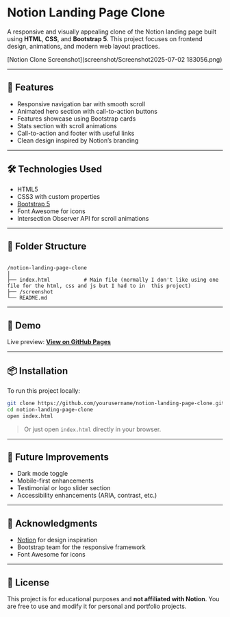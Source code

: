 # Notion Landing Page Clone

A responsive and visually appealing clone of the Notion landing page built using **HTML**, **CSS**, and **Bootstrap 5**. This project focuses on frontend design, animations, and modern web layout practices.

[Notion Clone Screenshot](screenshot/Screenshot2025-07-02 183056.png)

---

## 🚀 Features

- Responsive navigation bar with smooth scroll
- Animated hero section with call-to-action buttons
- Features showcase using Bootstrap cards
- Stats section with scroll animations
- Call-to-action and footer with useful links
- Clean design inspired by Notion’s branding

---

## 🛠️ Technologies Used

- HTML5
- CSS3 with custom properties
- [Bootstrap 5](https://getbootstrap.com/)
- Font Awesome for icons
- Intersection Observer API for scroll animations

---

## 📁 Folder Structure

```

/notion-landing-page-clone
│
├── index.html           # Main file (normally I don't like using one file for the html, css and js but I had to in  this project)
├── /screenshot
└── README.md

````

---

## 📸 Demo

Live preview: [**View on GitHub Pages**](https://yourusername.github.io/recreate_landing_page_for_notion)

---

## 📦 Installation

To run this project locally:

```bash
git clone https://github.com/yourusername/notion-landing-page-clone.git
cd notion-landing-page-clone
open index.html
````

> Or just open `index.html` directly in your browser.

---

## 🧩 Future Improvements

* Dark mode toggle
* Mobile-first enhancements
* Testimonial or logo slider section
* Accessibility enhancements (ARIA, contrast, etc.)

---

## 🙌 Acknowledgments

* [Notion](https://www.notion.so) for design inspiration
* Bootstrap team for the responsive framework
* Font Awesome for icons

---

## 📄 License

This project is for educational purposes and **not affiliated with Notion**.
You are free to use and modify it for personal and portfolio projects.
